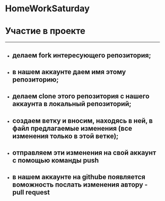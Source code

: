 # HomeWorkSaturday
# Участие в проекте
---
- ## делаем fork интересующего репозитория;
- ## в нашем аккаунте даем имя этому репозиторию;
- ## делаем clone этого репозитория с нашего аккаунта в локальный репозиторий;
- ## создаем ветку и вносим, находясь в ней, в файл предлагаемые изменения (все изменения только в этой ветке);
- ## отправляем эти изменения на свой аккаунт с помощью команды push
- ## в нашем аккаунте на githube появляется воможность послать изменения автору - pull request
